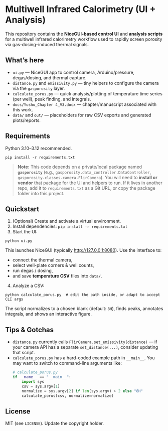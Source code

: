 # Multiwell Infrared Calorimetry (UI + Analysis)

This repository contains the **NiceGUI-based control UI** and **analysis scripts** for a multiwell infrared calorimetry workflow used to rapidly screen porosity via gas-dosing–induced thermal signals.

## What’s here

- `ui.py` — NiceGUI app to control camera, Arduino/pressure, degas/dosing, and thermal capture.
- `distance.py` and `emissivity.py` — tiny helpers to configure the camera via the `gasporosity` layer.
- `calculate_porus.py` — quick analysis/plotting of temperature time series (per well), peak finding, and integrals.
- `docs/Yushu_Chapter 4_V3.docx` — chapter/manuscript associated with this work.
- `data/` and `out/` — placeholders for raw CSV exports and generated plots/reports.

## Requirements

Python 3.10–3.12 recommended.

```
pip install -r requirements.txt
```

> **Note:** This code depends on a private/local package named **`gasporosity`** (e.g., `gasporosity.data_controller.DataController`, `gasporosity.classes.camera.FlirCamera`). You will need to **install or vendor** that package for the UI and helpers to run. If it lives in another repo, add it to `requirements.txt` as a Git URL, or copy the package folder into this project.

## Quickstart

1. (Optional) Create and activate a virtual environment.
2. Install dependencies: `pip install -r requirements.txt`
3. Start the UI:

```
python ui.py
```

This launches NiceGUI (typically http://127.0.0.1:8080). Use the interface to:
- connect the thermal camera,
- select well-plate corners & well counts,
- run degas / dosing,
- and save **temperature CSV** files into `data/`.

4. Analyze a CSV:

```
python calculate_porus.py  # edit the path inside, or adapt to accept CLI args
```

The script normalizes to a chosen blank (default: `8H`), finds peaks, annotates integrals, and shows an interactive figure.

## Tips & Gotchas

- `distance.py` currently calls `FlirCamera.set_emissivity(distance)` — if your camera API has a separate `set_distance(...)`, consider updating that script.
- `calculate_porus.py` has a hard-coded example path in `__main__`. You may want to switch to command-line arguments like:
  ```python
  # calculate_porus.py
  if __name__ == "__main__":
      import sys
      csv = sys.argv[1]
      normalize = sys.argv[2] if len(sys.argv) > 2 else "8H"
      calculate_porus(csv, normalize=normalize)
  ```

## License

MIT (see `LICENSE`). Update the copyright holder.
